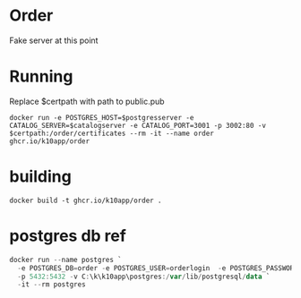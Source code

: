 # Order

Fake server at this point

# Running
Replace $certpath with path to public.pub

```
docker run -e POSTGRES_HOST=$postgresserver -e CATALOG_SERVER=$catalogserver -e CATALOG_PORT=3001 -p 3002:80 -v $certpath:/order/certificates --rm -it --name order ghcr.io/k10app/order
```

# building
```
docker build -t ghcr.io/k10app/order .
```

# postgres db ref
```powershell
docker run --name postgres `
  -e POSTGRES_DB=order -e POSTGRES_USER=orderlogin  -e POSTGRES_PASSWORD=orderpassword `
  -p 5432:5432 -v C:\k\k10app\postgres:/var/lib/postgresql/data `
  -it --rm postgres
```